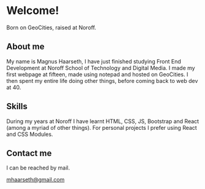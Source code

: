 # Welcome!

Born on GeoCities, raised at Noroff.

## About me

My name is Magnus Haarseth, I have just finished studying Front End Development at Noroff School of Technology and Digital Media. I made my first webpage at fifteen, made using notepad and hosted on GeoCities. I then spent my entire life doing other things, before coming back to web dev at 40.

## Skills

During my years at Noroff I have learnt HTML, CSS, JS, Bootstrap and React (among a myriad of other things). For personal projects I prefer using React and CSS Modules.

## Contact me

I can be reached by mail.

mhaarseth@gmail.com
